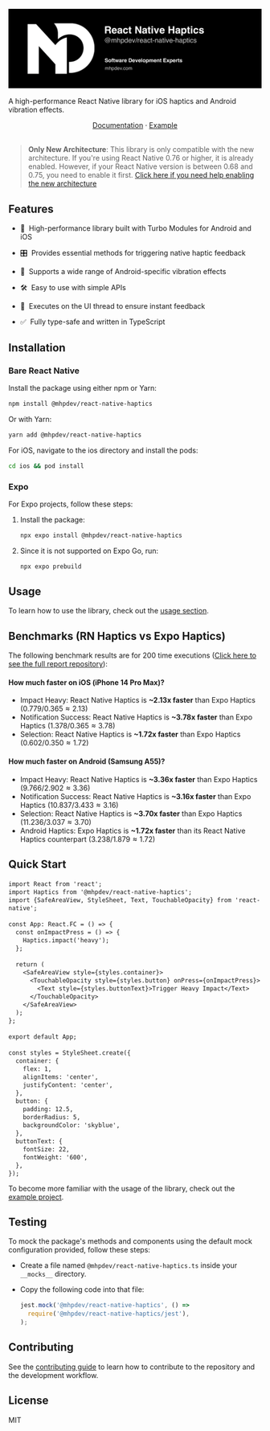 <p align="center">
  <a href="https://mhpdev.com" target="_blank">
    <img src="./docs/banner.png" alt="React Native Full Responsive Banner" style="max-width:100%;height:auto;" />
  </a>
</p>

A high-performance React Native library for iOS haptics and Android vibration effects.

<div align="center">
  <a href="./docs/USAGE.md">Documentation</a> · <a href="./example/">Example</a>
</div>
<br/>

> **Only New Architecture**: This library is only compatible with the new architecture. If you're using React Native 0.76 or higher, it is already enabled. However, if your React Native version is between 0.68 and 0.75, you need to enable it first. [Click here if you need help enabling the new architecture](https://github.com/reactwg/react-native-new-architecture/blob/main/docs/enable-apps.md)

## Features

- 🚀 &nbsp;High-performance library built with Turbo Modules for Android and iOS

- 🎛️ &nbsp;Provides essential methods for triggering native haptic feedback

- 🤖 &nbsp;Supports a wide range of Android-specific vibration effects

- 🛠️ &nbsp;Easy to use with simple APIs

- 🧵 &nbsp;Executes on the UI thread to ensure instant feedback

- ✅ &nbsp;Fully type-safe and written in TypeScript

## Installation

### Bare React Native

Install the package using either npm or Yarn:

```sh
npm install @mhpdev/react-native-haptics
```

Or with Yarn:

```sh
yarn add @mhpdev/react-native-haptics
```

For iOS, navigate to the ios directory and install the pods:

```sh
cd ios && pod install
```

### Expo

For Expo projects, follow these steps:

1. Install the package:

   ```sh
   npx expo install @mhpdev/react-native-haptics
   ```

2. Since it is not supported on Expo Go, run:

   ```sh
   npx expo prebuild
   ```

## Usage

To learn how to use the library, check out the [usage section](./docs/USAGE.md).

## Benchmarks (RN Haptics vs Expo Haptics)

The following benchmark results are for 200 time executions ([Click here to see the full report repository](https://github.com/Mhp23/RN-Haptics-Benchmarks)):

#### How much faster on iOS (iPhone 14 Pro Max)?

- Impact Heavy: React Native Haptics is **~2.13x faster** than Expo Haptics ($0.779 / 0.365 \approx 2.13$)
- Notification Success: React Native Haptics is **~3.78x faster** than Expo Haptics ($1.378 / 0.365 \approx 3.78$)
- Selection: React Native Haptics is **~1.72x faster** than Expo Haptics ($0.602 / 0.350 \approx 1.72$)

#### How much faster on Android (Samsung A55)?

- Impact Heavy: React Native Haptics is **~3.36x faster** than Expo Haptics ($9.766 / 2.902 \approx 3.36$)
- Notification Success: React Native Haptics is **~3.16x faster** than Expo Haptics ($10.837 / 3.433 \approx 3.16$)
- Selection: React Native Haptics is **~3.70x faster** than Expo Haptics ($11.236 / 3.037 \approx 3.70$)
- Android Haptics: Expo Haptics is **~1.72x faster** than its React Native Haptics counterpart ($3.238 / 1.879 \approx 1.72$)

## Quick Start

```tsx
import React from 'react';
import Haptics from '@mhpdev/react-native-haptics';
import {SafeAreaView, StyleSheet, Text, TouchableOpacity} from 'react-native';

const App: React.FC = () => {
  const onImpactPress = () => {
    Haptics.impact('heavy');
  };

  return (
    <SafeAreaView style={styles.container}>
      <TouchableOpacity style={styles.button} onPress={onImpactPress}>
        <Text style={styles.buttonText}>Trigger Heavy Impact</Text>
      </TouchableOpacity>
    </SafeAreaView>
  );
};

export default App;

const styles = StyleSheet.create({
  container: {
    flex: 1,
    alignItems: 'center',
    justifyContent: 'center',
  },
  button: {
    padding: 12.5,
    borderRadius: 5,
    backgroundColor: 'skyblue',
  },
  buttonText: {
    fontSize: 22,
    fontWeight: '600',
  },
});
```

To become more familiar with the usage of the library, check out the [example project](./example/).

## Testing

To mock the package's methods and components using the default mock configuration provided, follow these steps:

- Create a file named `@mhpdev/react-native-haptics.ts` inside your `__mocks__` directory.

- Copy the following code into that file:

  ```js
  jest.mock('@mhpdev/react-native-haptics', () =>
    require('@mhpdev/react-native-haptics/jest'),
  );
  ```

## Contributing

See the [contributing guide](./CONTRIBUTING.md) to learn how to contribute to the repository and the development workflow.

## License

MIT
